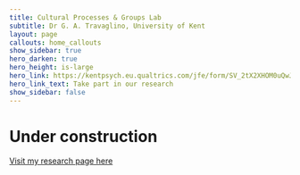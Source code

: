```yaml
---
title: Cultural Processes & Groups Lab
subtitle: Dr G. A. Travaglino, University of Kent
layout: page
callouts: home_callouts
show_sidebar: true
hero_darken: true
hero_height: is-large
hero_link: https://kentpsych.eu.qualtrics.com/jfe/form/SV_2tX2XHOM0uQwJ2R
hero_link_text: Take part in our research
show_sidebar: false
---
```


# Under construction

[Visit my research page here](https://www.researchgate.net/profile/Giovanni_Travaglino)

